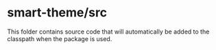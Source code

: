 # smart-theme/src

This folder contains source code that will automatically be added to the classpath when
the package is used.
